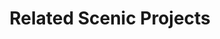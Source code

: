 ---
layout: projects
title: Related Scenic Projects
permalink: /projects/

project1_title: ScenicXR
project1_description: Extended reality (XR), an umbrella term encompassing virtual and augmented reality (VR/AR), provides immersive and safe simulated environments to train and test both humans and cyber physical systems (CPS). In <a href="https://scenic-lang.org/projects/scenicxr/">this page</a>, we share related work on Scenic in XR, or in short, ScenicXR.

---